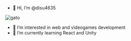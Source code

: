 - 👋 Hi, I’m @disu4635

![gato](https://github.com/disu4635/disu4635/blob/dd8bb419197c6292bb34c69cc369b49f4490fec0/cute-cat-cat.gif)

- 👀 I’m interested in web and videogames development
- 🌱 I’m currently learning React and Unity

<!---
disu4635/disu4635 is a ✨ special ✨ repository because its `README.md` (this file) appears on your GitHub profile.
You can click the Preview link to take a look at your changes.
--->
